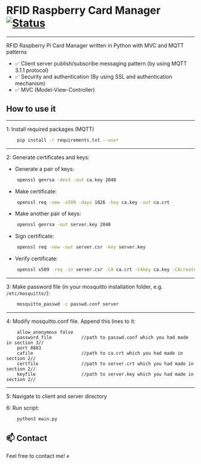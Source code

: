 # RFID Raspberry Card Manager [![Status](https://img.shields.io/badge/status-finished-brightgreen)](https://github.com/M0ng00se7169/Raspberry-RFID-card)

<hr/>

RFID Raspberry Pi Card Manager written in Python with MVC and MQTT patterns

- ✅ Client server publish/subscribe messaging pattern (by using MQTT 3.1.1 protocol)
- ✅ Security and authentication (By using SSL and authentication mechanism)
- ✅ MVC (Model-View-Controller)

## How to use it
<hr/>
1: Install required packages (MQTT)

```bash
    pip install -r requirements.txt --user
```
<hr/>

2: Generate certificates and keys:
- Generate a pair of keys:
```bash
    openssl genrsa -des3 -out ca.key 2048
```
- Make certificate:
```bash
    openssl req -new -x509 -days 1826 -key ca.key -out ca.crt
```
- Make another pair of keys:
```bash
    openssl genrsa -out server.key 2048
```
- Sign certificate:
```bash
    openssl req -new -out server.csr -key server.key
```
- Verify certificate:
```bash
    openssl x509 -req -in server.csr -CA ca.crt -CAkey ca.key -CAcreateserial -out server.crt -days 360
```
<hr/>
3: Make password file (in your mosquitto installation folder, e.g. <code>/etc/mosquitto/</code>):

```bash
    mosquitto_passwd -c passwd.conf server
```
<hr/>
4: Modify mosquitto.conf file. Append this lines to it:

```code
    allow_anonymous false
    password_file           //path to passwd.conf which you had made in section 3//
    port 8883
    cafile                  //path to ca.crt which you had made in section 2//
    certfile                //path to server.crt which you had made in section 2//
    keyfile                 //path to server.key which you had made in section 2//
```
<hr/>
5: Navigate to client and server directory

6: Run script:
```bash
    python3 main.py
```

## 📫 Contact 
Feel free to contact me! ✊